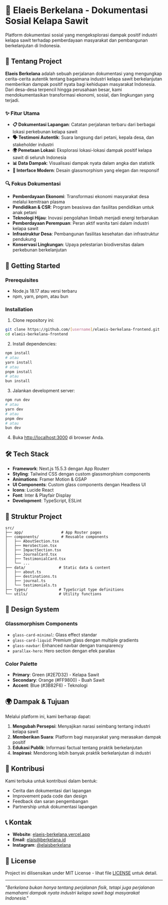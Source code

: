 # 🌴 Elaeis Berkelana - Dokumentasi Sosial Kelapa Sawit

Platform dokumentasi sosial yang mengeksplorasi dampak positif industri kelapa sawit terhadap pemberdayaan masyarakat dan pembangunan berkelanjutan di Indonesia.

## 🎯 Tentang Project

**Elaeis Berkelana** adalah sebuah perjalanan dokumentasi yang mengungkap cerita-cerita autentik tentang bagaimana industri kelapa sawit berkelanjutan memberikan dampak positif nyata bagi kehidupan masyarakat Indonesia. Dari desa-desa terpencil hingga perusahaan besar, kami mendokumentasikan transformasi ekonomi, sosial, dan lingkungan yang terjadi.

### ✨ Fitur Utama

- **📋 Dokumentasi Lapangan**: Catatan perjalanan terbaru dari berbagai lokasi perkebunan kelapa sawit
- **🗣️ Testimoni Autentik**: Suara langsung dari petani, kepala desa, dan stakeholder industri
- **🌍 Pemetaan Lokasi**: Eksplorasi lokasi-lokasi dampak positif kelapa sawit di seluruh Indonesia
- **📊 Data Dampak**: Visualisasi dampak nyata dalam angka dan statistik
- **🎨 Interface Modern**: Desain glassmorphism yang elegan dan responsif

### 🔍 Fokus Dokumentasi

- **Pemberdayaan Ekonomi**: Transformasi ekonomi masyarakat desa melalui kemitraan plasma
- **Pendidikan & CSR**: Program beasiswa dan fasilitas pendidikan untuk anak petani
- **Teknologi Hijau**: Inovasi pengolahan limbah menjadi energi terbarukan
- **Pemberdayaan Perempuan**: Peran aktif wanita tani dalam industri kelapa sawit
- **Infrastruktur Desa**: Pembangunan fasilitas kesehatan dan infrastruktur pendukung
- **Konservasi Lingkungan**: Upaya pelestarian biodiversitas dalam perkebunan berkelanjutan

## 🚀 Getting Started

### Prerequisites

- Node.js 18.17 atau versi terbaru
- npm, yarn, pnpm, atau bun

### Installation

1. Clone repository ini:
```bash
git clone https://github.com/[username]/elaeis-berkelana-frontend.git
cd elaeis-berkelana-frontend
```

2. Install dependencies:
```bash
npm install
# atau
yarn install
# atau
pnpm install
# atau
bun install
```

3. Jalankan development server:
```bash
npm run dev
# atau
yarn dev
# atau
pnpm dev
# atau
bun dev
```

4. Buka [http://localhost:3000](http://localhost:3000) di browser Anda.

## 🛠️ Tech Stack

- **Framework**: Next.js 15.5.3 dengan App Routerr
- **Styling**: Tailwind CSS dengan custom glassmorphism components
- **Animations**: Framer Motion & GSAP
- **UI Components**: Custom glass components dengan Headless UI
- **Icons**: Lucide React
- **Font**: Inter & Playfair Display
- **Development**: TypeScript, ESLint

## 📁 Struktur Project

```
src/
├── app/                 # App Router pages
├── components/          # Reusable components
│   ├── AboutSection.tsx
│   ├── HeroSection.tsx
│   ├── ImpactSection.tsx
│   ├── JournalCard.tsx
│   ├── TestimonialCard.tsx
│   └── ...
├── data/               # Static data & content
│   ├── about.ts
│   ├── destinations.ts
│   ├── journal.ts
│   └── testimonials.ts
├── types/              # TypeScript type definitions
└── utils/              # Utility functions
```

## 🎨 Design System

### Glassmorphism Components
- `glass-card-minimal`: Glass effect standar
- `glass-card-liquid`: Premium glass dengan multiple gradients
- `glass-navbar`: Enhanced navbar dengan transparency
- `parallax-hero`: Hero section dengan efek parallax

### Color Palette
- **Primary**: Green (#2E7D32) - Kelapa Sawit
- **Secondary**: Orange (#FF9800) - Buah Sawit
- **Accent**: Blue (#3B82F6) - Teknologi

## 🌍 Dampak & Tujuan

Melalui platform ini, kami berharap dapat:

1. **Mengubah Persepsi**: Menyajikan narasi seimbang tentang industri kelapa sawit
2. **Memberikan Suara**: Platform bagi masyarakat yang merasakan dampak positif
3. **Edukasi Publik**: Informasi factual tentang praktik berkelanjutan
4. **Inspirasi**: Mendorong lebih banyak praktik berkelanjutan di industri

## 🤝 Kontribusi

Kami terbuka untuk kontribusi dalam bentuk:
- Cerita dan dokumentasi dari lapangan
- Improvement pada code dan design
- Feedback dan saran pengembangan
- Partnership untuk dokumentasi lapangan

## 📞 Kontak

- **Website**: [elaeis-berkelana.vercel.app](https://elaeis-berkelana.vercel.app)
- **Email**: [elais@berkelana.id](mailto:elais@berkelana.id)
- **Instagram**: [@elaisberkelana](https://instagram.com/elaisberkelana)

## 📄 License

Project ini dilisensikan under MIT License - lihat file [LICENSE](LICENSE) untuk detail.

---

*"Berkelana bukan hanya tentang perjalanan fisik, tetapi juga perjalanan memahami dampak nyata industri kelapa sawit bagi masyarakat Indonesia."*
